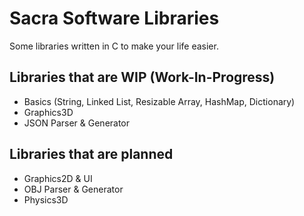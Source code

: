# Sacra Software Libraries

Some libraries written in C to make your life easier.


## Libraries that are WIP (Work-In-Progress)
- Basics     (String, Linked List, Resizable Array, HashMap, Dictionary)
- Graphics3D
- JSON Parser & Generator


## Libraries that are planned
- Graphics2D & UI
- OBJ Parser & Generator
- Physics3D

